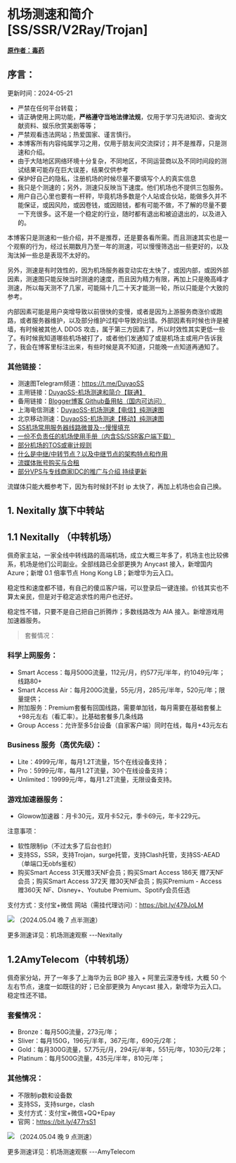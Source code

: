 # 机场测速和简介 [SS/SSR/V2Ray/Trojan]

**[原作者：毒药](https://www.duyaoss.com/archives/3/)**

## 序言：
更新时间：2024-05-21

- 严禁在任何平台转载；
- 请正确使用上网功能，**严格遵守当地法律法规**，仅用于学习先进知识、查询文献资料、娱乐欣赏美剧等等；
- 严禁观看违法网站；热爱国家、谨言慎行。
- 本博客所有内容纯属学习之用，仅用于朋友间交流探讨；并不是推荐，只是测速和介绍。
- 由于大陆地区网络环境十分复杂，不同地区，不同运营商以及不同时间段的测试结果可能存在巨大误差，结果仅供参考
- 保护好自己的隐私，注册机场的时候尽量不要填写个人的真实信息
- 我只是个测速的；另外，测速只反映当下速度。他们机场也不提供三包服务。
- 用户自己心里也要有一杆秤，毕竟机场多数是个人站或合伙站，能做多久并不能保证，或因风险，或因卷钱，或因赔钱，都有可能不做，不了解的尽量不要一下充很多。这不是一个稳定的行业，随时都有退出和被迫退出的，以及进入的。

本博客只是测速和一些介绍，并不是推荐，还是要各看所需。而且测速其实也是一个观察的行为，经过长期数月乃至一年的测速，可以慢慢筛选出一些更好的，以及淘汰掉一些总是表现不太好的。

另外，测速是有时效性的，因为机场服务器变动实在太快了，或因内部，或因外部因素，测速图只能反映当时测速的速度，而且因为精力有限，再加上只是晚高峰才测速，所以每天测不了几家，可能隔十几二十天才能测一轮，所以只能是个大致的参考。

内部因素可能是用户突增导致以前很快的变慢，或者是因为上游服务商涨价或跑路，或者服务器维护，以及部分维护过程中导致的出错。外部因素有时候也许是被墙，有时候被其他人 DDOS 攻击，属于第三方因素了，所以时效性其实更低一些了。有时候我知道哪些机场被打了，或者他们发通知了或是机场主或用户告诉我了，我会在博客里标注出来，有些时候是真不知道，只能晚一点知道再通知了。

### 其他链接：
- 测速图Telegram频道：https://t.me/DuyaoSS
- 主用链接：[DuyaoSS-机场测速和简介【联通】](https://www.duyaoss.com/archives/3/)
- 备用链接：[Blogger博客 Github备用帖（国内可访问）](https://387099.blogspot.com/2018/03/ssssr.html?m=1)
- 上海电信测速：[DuyaoSS-机场测速【电信】纯测速图](https://www.duyaoss.com/archives/1/)
- 北京移动测速：[DuyaoSS-机场测速【移动】纯测速图](https://www.duyaoss.com/archives/1031/)
- [SS机场常用服务器线路微普及--慢慢填充](https://www.duyaoss.com/archives/57/)
- [一份不负责任的机场使用手册（内含SS/SSR客户端下载）](https://www.duyaoss.com/archives/1086/)
- [部分机场的TOS或审计规则](https://www.duyaoss.com/archives/2706/)
- [什么是中继/中转节点？以及中继节点的架构特点和作用](https://www.duyaoss.com/archives/2741/)
- [流媒体账号购买与合租](https://www.duyaoss.com/archives/4730/)
- [部分VPS与专线商家IDC的推广与介绍 持续更新](https://www.duyaoss.com/archives/4733/)

流媒体只能大概参考下，因为有时候封不封 ip 太快了，再加上机场也会自己换。


## 1. Nexitally 旗下中转站
## 1.1 Nexitally （中转机场）

佩奇家主站，一家全线中转线路的高端机场，成立大概三年多了，机场主也比较佛系，机场是他们公司副业。全部线路已全部更换为 Anycast 接入，新增国内 Azure；新增 0.1 倍率节点 Hong Kong LB；新增华为云入口。

稳定性和速度都不错，有自己的傻瓜客户端，可以登录后一键连接。价钱其实也不算太亲民，但是对于稳定追求性的用户也还好。

稳定性不错，只要不是自己把自己折腾炸；多数线路改为 AIA 接入。新增游戏用加速器服务。

> 套餐情况：

### 科学上网服务：

- Smart Access：每月500G流量，112元/月，约577元/半年，约1049元/年；线路80+
- Smart Access Air：每月200G流量，55元/月，285元/半年，520元/年；限量提供；
- 附加服务：Premium套餐有回国线路，需要单加钱，每月需要在基础套餐上+98元左右（看汇率）。比基础套餐多几条线路
- Group Access：允许至多5台设备（自家客户端）同时在线，每月+43元左右

### Business 服务（高优先级）：

- Lite：4999元/年，每月1.2T流量，15个在线设备支持；
- Pro：5999元/年，每月1.2T流量，30个在线设备支持；
- Unlimited：19999元/年，每月1.2T流量，无限设备支持。

### 游戏加速器服务：

- Glowow加速器：月卡30元，双月卡52元，季卡69元，年卡229元。

注意事项：

- 软性限制ip（不过太多了后台也封）
- 支持SS，SSR，支持Trojan，surge托管，支持Clash托管，支持SS-AEAD（单端口无obfs鉴权）
- 购买Smart Access 31天赠3天NF会员；购买Smart Access 186天 赠7天NF会员；购买Smart Access 372天 赠30天NF会员；购买Premium - Access 赠360天 NF、Disney+、Youtube Premium、Spotify会员任选

支付方式：支付宝+微信
网站（需挂代理访问）：https://bit.ly/479JoLM

![](/20240504_66362d90cc137.png)
（2024.05.04 晚 7 点半测速）

更多测速详见：机场测速观察 ---Nexitally


## 1.2AmyTelecom（中转机场）

佩奇家分站，开了一年多了上海华为云 BGP 接入 + 阿里云深港专线，大概 50 个左右节点，速度一如既往的好；已全部更换为 Anycast 接入，新增华为云入口。稳定性还不错。

### 套餐情况：

- Bronze：每月50G流量，273元/年；
- Sliver：每月150G，196元/半年，367元/年，690元/2年；
- Gold：每月300G流量，57.75元/月，294元/半年，551元/年，1030元/2年；
- Platinum：每月500G流量，435元/半年，810元/年；

### 其他情况：

- 不限制ip数和设备数
- 支持SS，支持surge，clash
- 支付方式：支付宝+微信+QQ+Epay
- 官网：https://bit.ly/477rsS1

![](20240504_66363972a0f18.png)
（2024.05.04 晚 9 点测速）

更多测速详见：机场测速观察 ---AmyTelecom

<!-- 
2.ImmTel（中转机场）
一家不错的大机场，大概 100 左右节点，线路已全部更换为 Anycast 接入，AIA，速度挺不错的，新增华为云入口。运营比较咸鱼。

稳定性不错。

套餐情况：

Basic (Personal)：208元/年，总300G流量；软性限制2ip。
Standard (Personal)：72元/月，每月500G流量；206元/季，745元/年；软性限制2ip。
Standard (Team Access)：103元/月，每月500G流量；296元/季，562元/半年；软性限制5ip。
Standard Extended (Personal)：143元/月，每月1000G流量；409元/季，778元/半年；软性限制2ip。
Standard Extended (Team Access)：177元/月，每月1000G流量；505元/季，960元/半年；软性限制10ip。
其他情况：

支持SS，支持surge，clash
软性限制ip，短期偶尔可超，长期会断连接
支付方式：支付宝+微信支付
官网：https://bit.ly/479KxD4


（2024.05.04 晚 9 点半测速）

更多测速详见：机场测速观察 ---ImmTel


3.FlowerCloud（中转机场）
开了二年的一家机场，一个大佬介绍的，广港 IEPL + 沪日 IEPL + 京德 IEPL，入口为国内多线 BGP 接入，落地资源丰富，另有 So-Net, KDDI, AWS, Or­a­cle, Zen­layer, Dig­i­talO­cean, Lin­ode 等优质落地资源，流媒体解锁不错，香港 / 日本 / 新加坡 / 台湾 / 美国都可以稳定解锁 Net­flix, Dis­ney, Dazn 和其他主流媒体资源。新增了很多原生冷门节点，实验性 0.2 倍率节点性价比很高。

稳定性还不错。

套餐情况：

Global Acceleration Air： 128元/一年，每月20G流量；仅限账户所有人本人。
Global Acceleration Lite： 39/月，218元/半年，346/年，每月150G流量；仅限账户所有人本人。
Global Acceleration Plus：58/月，318元/半年，546/年，每月400G流量；仅限账户所有人本人。
Global Acceleration Max：113/月，618元/半年，946/年，每月1000G流量；仅限账户所有人本人。
其他情况：

支持SS/SSR/Trojan，支持surge，clash
五一8折优惠码：LAODONGJIE ，2024年5月1日0:00开始到5月31日23:59，不包括Air/企业套餐
支付方式：支付宝+微信支付+USDT
官网：https://bit.ly/3TpNHiV


（2024.05.19 晚 10 点半测速）

更多测速详见：机场测速观察 ---FlowerCloud


4.YToo（中转机场）
开了快三年的一家机场，熟人推荐的，入口有广州，上海和北京，节点采用 IEPL 中转，有多国原生 IP 落地，提供 0.2 低倍率节点 ，流媒体稳定解锁 Net­flix，Dazn，Dis­ney 和其他主流媒体资源。

稳定性还可以。

AIR： 98元/年，每月15G流量；
BASIC： 36元/月，219/半年，372元/年，每月200G流量；
PLUS： 54元/月，328/半年，558元/年，每月400G流量；
PRO： 108元/月，648元/半年，996元/年，每月1000G流量。
其他情况：

支持 SS/SSR/Trojan，支持 Surge，Clash等
不限制ip或客户端
五一85折优惠码 ：74WS2，2024年5月1日00:00至2024年5月31日23:59结束，不包括Air/Team套餐
支付方式：支付宝
官网：https://bit.ly/3RMx8wl


（2024.05.18 晚 10 点测速）

更多测速详见：机场测速观察 ---YToo


5.库洛米Kuromis（中转机场）
开了一年多的站，定位高端；主打超大带宽低延迟与技术，全部节点支持 UDP；线路有深港专线，苏日专线，移动云等；所有技术自主研发，因为总会上新一些黑科技供用户使用，所以也会时不时爆炸，所以负责人又被群友们戏称为 Bug 昔

稳定性不错。

套餐情况：

个人套餐：Base：40元/月，200G流量；Pro：66.9元/月，500G流量；Max：127.7元/月，1000G流量；限制2个IP
家庭套餐：Base Family：48元/月，200G流量；Pro Family：80元/月，500G流量；Max Family：153元/月，1000G流量；限制5个IP
企业套餐：Business Basis：361元/月，1200G流量，限制30个IP；Business Ultra：722元/月，2000G流量，限制999999个IP
迷你套餐：Mini：32元/月，50G流量，限制2个IP；Mini Family：38元/月，50G流量，限制5个IP
其他情况

支持SS、Trojan、Https
支付方式：目前支持支付宝，USDT即将开通
官网：https://bit.ly/4aqnWVG


（2024.04.26 晚 8 点半测速）

更多测速详见：机场测速观察 --- 库洛米 Kuromis


6.CreamData（中转机场）
大佬介绍的一家性价比还不错的机场，100 + 线路，价钱还算比较亲民，移动 SD-WAN 线路。上海入口规划中，预计走同款 SD-WAN。

稳定性还不错。

套餐情况：

青铜奶油加速：29元/月，每月200G流量；159元/半年，298元/年；允许2个同时在线数，限速200M
黄金奶油加速：39元/月，每月300G流量；199元/半年，369元/年；允许2个同时在线数，限速500M
铂金奶油加速：59元/月，每月600G流量；318元/半年，598元/年；允许2个同时在线数，限速1000M
养老套餐(年付)：99元/年，总共220G流量，允许两个设备同时在线，限速200M，高速流量用尽后智能限速不断网
其他情况：

支持SS-AEAD/SSR/Trojan
支付方式：支付宝
官网：https://bit.ly/47ZjWtC


（2023.05.06 晚 7 点半测速）

更多测速详见：机场测速观察 ---CreamData


7.FlyingBird（中转机场）
开了一年多的一家不错的机场，看到其他频道的测速就拿来测了，还不错；华为云广州 BGP 入口 + IEPL 广港 IEPL 专线 + 香港 BGP 出口。

稳定性还不错。

套餐情况：

青铜套餐：15元/月，每月100G流量，41元/季，77元/半年，144年/月；不限速，不限制客户端数量
白银套餐：30元/月，每月200G流量，81元/季，153元/半年，288年/月；不限速，不限制客户端数量
黄金套餐：75元/月，每月500G流量，203元/季，383元/半年，720年/月；不限速，不限制客户端数量
钻石套餐：150元/月，每月1000G流量，405元/季，765元/半年，1440元/年；不限速，不限制客户端数量
其他套餐：

支持SS
所有套餐季付9折，半年85折，年付8折
1: 月/季/半年付 85折优惠码：245185 可重复使用3次 ；2: 年付8折优惠码：245180（站内折上折，高达64折 ） ，可重复使用3次 ；活动时间：即日起至2024年5月20日23点59分
支付方式：支付宝+UDST
官网：https://bit.ly/3TwihHF


（2024.05.14 晚 6 点半测速）

更多测速详见：机场测速观察 ---FlyingBird


8.西部数据（中转机场）
最近大佬推荐的一家机场，节点广港 IEPL 中转，流媒体稳定解锁 NF 和其他主流媒体资源，速度不错；华北 + 东北自动识别去京港京日，江浙沪自动识别去沪港。

稳定性还不错。

套餐情况：

轻量套餐：20元/月，每月200G流量；仅限账户本人使用；
标准套餐：40元/月，每月400G流量；仅限账户本人使用；
专业套餐：60元/月，每月600G流量；仅限账户本人使用；
极限套餐：80元/月，每月800G流量；仅限账户本人使用；
其他情况：

支持Trojan，支持Surge，Clash等
西部数据85折优惠码: JQ90P6O2ZY ，5月12日-7月31日
支付方式：支付宝+USDT
官网：https://bit.ly/475KsQI


（2024.05.03 晚 9 点半测速）

更多测速详见：机场测速观察 --- 西部数据


9.忍者云（中转机场）
也过是家老站了，开四年了，性价比还可以。内网线路和 BGP 中转，现在已全线升级为 IEPL 国际以太网专线。

稳定性还不错。

套餐情况：

鸣佐套餐：39元/月，每月300G流量，117元/季，421元/年；不限制设备；90+节点，优化版IEPL专线
六道仙人：69元/月，每月750G流量，207元/季，745元/年；不限制设备；90+节点，优化版IEPL专线
神树套餐：99元/月，每月1500G流量，297元/季，1069元/年；不限制设备；90+节点，优化版IEPL+中继
五影套餐：29元/月，每月300G流量，87元/季，313元/年；限制5设备；50左右节点，普通款IEPL专线
忍者联军：69元/月，每月1000G流量，207元/季，745元/年；限制15台设备；50左右节点，普通款IEPL专线
上忍套餐：19元/月，每月120G流量，57元/季，182元/年；限制3设备；50左右节点，普通款IEPL专线
下忍套餐：9.9元/月，每月50G流量，29元/季，,106元/年；限制2设备，50左右节点，普通款IEPL专线
需要注意：

支持SS，SSR协议，支持各种一键托管
支付方式：支付宝，微信，加密货币，银联，信用卡，谷歌支付，苹果支付
官网（需全局代理）：https://bit.ly/4ashGwM


（2024.05.17 晚 8 点测速）

更多测速详见：机场测速观察 --- 忍者云


10.ssrcloud （CNIX 中转机场）
这家运营了大概四五年多了，也是合租香港家宽慢慢起步的，测了测速度相当不错，性价比不错，价钱还算实惠，有低价的轻量套餐。 200 + 节点，新增多条 BGP 线路，以及专线节点。

稳定性还好，而且毕竟线路多；人数不少，不过速度还不错。

套餐情况：

个人小流量标准版：14.99元.月，16G流量；180元/年，200G流量；350元/2年，400G；不限制客户端
个人标准版：24.99元/月，204G流量；69.99元/季，768G流量；239.99元/年，2500G流量；不限制客户端
个人增强版：34.99元/月，307G流量；349.99元/年，3584G流量；不限制客户端
个人行业版：49.99元/月，512G流量；449.99元/年，4500G流量；不限制客户端
家庭标准版：149.99元/月，1500G流量；599.99元/年，9000G流量；限制客户端4个
小微企业标准版：3499元/年，35000G流量，限制10个客户端。
需要注意：

流量套餐不限制ip和设备数
支持SS，SSR，V2ray，支持surge
有用户分组，新用户无法获得全部的中转节点，需要用一段时间才可以
支付方式：支付宝+微信+比特币
官网：https://bit.ly/480VOqI


（2024.05.15 晚 11 点测速）

更多测速详见：机场测速观察 ---ssrcloud


11.魅影旗下中转站
魅影极速（中转机场）
也是一家老牌机场了，开了多年了，服务器是内网专线中转节点，广州移动入口，总体还不错，站长人在新加坡。但是阿里云入口这个特色没了，大厂落地也偏多。

稳定性不错，只要不自己把自己折腾炸了。前段时间被攻击，还没恢复到最佳状态。

套餐情况：

VIP3：季付180元，每月400G流量；年付600元；每月500G流量；峰值带宽100M，节点40+左右；
VIP4：半年付480元，每月800G流量；年付800元；每月900G流量；峰值带宽200M，节点100+。
需要注意的：

限制6个连接数，目前仅支持SSR，支持新版Clash；不支持Surge；
支付方式：卡密充值（支付宝+微信+网银）
官网：https://bit.ly/498x2EY


（2024.04.17 晚 8 点测速）

更多测速详见：机场测速观察 --- 魅影极速


ARK（SS中转机场）
魅影家新开的一个分站，主要是三网隧道，速度还不错。可能也是做主站的试验田吧，大概 50 个节点。

稳定性还可以

套餐情况：

A1季度订阅：150元，90天，每月200G流量；客户端数量4个；
A1半年订阅：275元，180天，每月200G流量；客户端数量4个；
A1年度订阅：500元，360天，每月200G流量；客户端数量4个。
其他情况：

支持SS，支持Surge，支持clash
卡密充值（支付宝+微信+网银）
官网： https://bit.ly/3GMbGRO


（2024.04.27 晚 9 点测速）

更多测速详见：机场测速观察 ---ARK


12.FastLink（中转机场）
开了三年的老机场了，总体表现还不错，速度还可以，大概 100 左右线路。新增 AIA 和 IPLC 专线线路。

稳定性还可以。

套餐情况：

基础版：20元/月，每月100G流量；57元/季，190元/年；
加强版：40元/月，每月200G流量；114元/季，380元/年；
专业版：80元/月，每月500G流量；228元/季，767元/年；
至尊版：150元/月，每月1000G流量；428元/季，1440元/年。
其他情况：

支持SS，Vmess
不限制连接数
支付方式：支付宝+微信支付
官网：https://bit.ly/48lhvl1


（2024.05.07 晚 7 点半测速）

更多测速详见：机场测速观察 ---FastLink


13.翼游（中转机场）
朋友介绍的机场，开了两年多了，线路多数是移动隧道中转，测了下速度还不错，希望能保持。

稳定性还可以。

套餐情况：

*高级VIP：38元/月，500G流量；114元/季，228元/半年，456元/年；5个在线客户端
初级VIPXL：28元/月，300G流量；84元/季，168元/半年，336元/年；3个在线客户端
初级VIP：18元/月，150G流量；54元/季，108元/半年，216元/年；2个在线客户端
轻量VIP：36元/季，50G流量；72元/半年，144元/年；2个在线客户端
团队成员：78元/月，1000G流量；234元/季，468元/半年，936元/年；15个在线客户端
高级团队成员：98元/月，2000G流量；294元/季，588元/半年，1176元/年；不限制在线客户端
其他情况：

支持SS/SSR，支持surge托管
支付方式：支付宝+微信支付
官网：https://bit.ly/479SxE6


（2024.05.19 晚 8 点测速）

更多测速详见：机场测速观察 --- 翼游


14.一云梯（中转机场）
朋友推荐的不错的新机场，刚开业没多久，暂时还有开业优惠比较划算，专线线路，有一些小众节点。

稳定性还不错。

套餐情况：

VIP1套餐：15元/月，每月100G流量；41元/季，144元/年，324元/3年；
VIP2套餐：30元/月，每月200G流量；81元/季，288元/年，648元/3年；
VIP3套餐：60元/月，每月400G流量；171元/季，576元/年，1296元/3年；
VIP3套餐：120元/月，每月1000G流量；324元/季，1152元/年，2592元/3年；
DIY定制套餐：400元/月，专属地区独享IP独享带宽定制，适用于Tiktok直播，跨境电商平台卖家
其他情况：

支持Trojan
不限制客户端数量，不限速
一云梯五一活动 ，1: 月/季/半年/年付 8折优惠码：5120% 可重复使用5次；2: 两年/三年付75折（站内折上折，高达45折 ）优惠码：5125% 可重复使用5次；活动时间：即日起至2024年5月20日23点59分
季付9折，半年付85折，年付8折，2年付7折，3年付6折
支付方式：支付宝，微信支付
官网：https://bit.ly/4aBbdi2


（2024.04.28 晚 9 点测速）

更多测速详见：机场测速观察 --- 一云梯


15.泡芙云（中转机场）
这家入手已经差不多两年多了，已经运行三四年多了，机场太多了，有时候都不知道怎么介绍了，自己看图吧，速度和性价比都还不错。最近新增一些内网线路，香港线路全线升级为 IEPL 专线接入。

稳定性还可以，多数时候速度也不错。

套餐情况：

旗舰泡芙：35元/月，350元/年；每月500G流量，在线设备5台；增加内网专线
旗舰泡芙Plus：60元/月，600元/年；每月1000G流量，在线设备5台；增加内网专线
大泡芙：25元/月，249元/年，每月300G流量，在线设备5台。
大泡芙Plus：35元/月，350元/年，每月700G流量，在线设备5台。
小泡芙：15元/月，150元/年，每月150G流量；在线设备3台。
轻量泡芙：8元/月，80元/年，每月50G流量；在线设备2台。
旗舰团队：90元/月，900元/年；每月1.7T流量，不限制在线设备；增加内网专线
团队泡芙：60元/月，600元/年；每月1.5T流量，不限制在线设备。
其他情况：

支持SSR，SS，Clash，Surge，Surfboard
支付方式：支付宝+银联
官网：https://bit.ly/480Yp3W


（2024.05.15 晚 9 点测速）

更多测速详见：机场测速观察 --- 泡芙云


16.Luckin（中转机场）
熟人推荐的一家机场，入口有广州，上海，节点采用 IEPL 中转，有部分冷门地区 (待上线) 原生 IP 落地，流媒体稳定解锁 Net­flix，Dazn，Dis­ney 和其他主流媒体资源。

稳定性不错。

套餐情况：

Bronze计划：20元/月，每月200G流量，110元/半年，200元/年；最多10个IP同时连接使用
Silver计划：50元/月，每月500G流量，268元/半年，498元/年；最多10个IP同时连接使用
Gold计划：90元/月，每月950G流量，480元/半年，898元/年；最多10个IP同时连接使用
Special计划：128元/年，总共200G流量；最多10个IP同时连接使用
其他情况：

支持Trojan
8折优惠码：yPmuCoHn ，持续到5月31号
支付方式：支付宝，微信支付，云闪付
官网：https://bit.ly/49HL2Fz


（2024.05.12 晚 0 点测速）

更多测速详见：机场测速观察 ---Luckin


17.NaikoCloud（中转机场）
测了 2 年的一家机场了，还不错，主要是移动 + CN2 隧道中继和 IEPL 线路。

稳定性还可以。

套餐情况：

Mini套餐：移动+CN2隧道中继，5元/月，每月50G流量，15元/季，50元/年；限速200M，限制2台在线设备；
Pro套餐：移动+CN2隧道中继，15元/月，每月150G流量，45元/季，150元/年；限速300M，限制5台在线设备
Max套餐：移动+CN2隧道中继，25元/月，每月500G流量，75元/季，249元/年；限速500M，不限制在线设备；
Exclusive A：IEPL中继，25元/月，每月50G流量，75元/季，249元/年；限速200M，不限制在线设备；
Exclusive B：IEPL中继，35元/月，每月100G流量，105元/季，350元/年；限速300M，不限制在线设备；
Exclusive C：IEPL中继，45元/月，每月300G流量，135元/季，450元/年；限速500M，不限制在线设备；
其他情况：

支持SS，SSR，Trojan
支付方式：支付宝
官网：https://bit.ly/46Zk9Mh


（2024.05.17 晚 6 点半测速）

更多测速详见：机场测速观察 ---NaiKoCloud


18.咸鱼加速器nexuscloud（中转机场）
近期发现的一家中转机场，移动 IEPL 线路，流媒体稳定解锁 NF 和其他主流媒体资源，速度不错。

稳定性还可以。

套餐情况：

Standard：20元/月，每月100G流量；108元/半年，198元/年；限账户所有人本人使用
Standard Extended：40元/月，每月300G流量；218元/半年，388元/年；限账户所有人本人使用
其他情况：

支持SS/SSR，支持Surge，Clash等
支付方式：支付宝+USDT
官网：https://bit.ly/3TyUS8r


（2024.05.19 晚 9 点半测速）

更多测速详见：机场测速观察 --- 咸鱼加速器


19.次元链接（中转机场）
也是一家大站了，之前在 youtube 上见过，试了试还可以。新增多条内网线路和中转线路。

稳定性还好。被 N3RO 收购，独立运营。

套餐情况：

狂热套餐：48.8元/月，每月428G流量；138元/季，498元/年；限速500M，非异地5人使用；
大众套餐：28.8元/月，每月228G流量；82元/季，292元/年；限速300M，仅限购买者本人使用；
入门套餐：18.8元/月，每月128G流量；52元/季，192元/年；限速200M，仅限购买者本人使用；
注意事项：

支持surge托管，clash托管，支持SS/SSR
支付方式：支付宝+微信
官网：https://bit.ly/49QIAhE


（2024.05.01 晚 8 点测速）

更多测速详见：机场测速观察 --- 次元链接


20.Mengdi旗下机场
MDSSCloud（中转机场）
前身是聚贤阁，人气比较旺，改成收费机场有两年多了，速度和性价比还不错。之前是直连机场，后来做了中转；现已改成了 Cloud Con­nect 线路；站去年被收购，表现还可以。

稳定性还不错。

套餐情况：

VIP4mini：25元/月，每月100G流量，75元/季，240元/年；设备连接数5个，限速500M；
VIP4：56.5元/月，每月500G流量，168元/季，649元/年，设备连接数5个，不限速。
需要注意：

支持Shadowsocks AEAD（弃用SSR混淆）
支付方式：支付宝+微信
官网：https://bit.ly/41vzvXq


（2024.05.05 晚 9 点测速）

更多测速详见：机场测速观察 ---MDSSCloud


Catnet（中转机场）
梦迪新开的分站，现在改成了 Cloud Connect 线路，速度还不错，线路不算多。

稳定性不错。

套餐情况：

普通订阅：25元/月，每月100G流量；75元/季，150元/半年，300元/年；限制3台设备，限速250M
进阶订阅：50元/月，每月300G流量；150元/季，300元/半年，600元/年；限制3台设备，限速1000M
其他情况：

支持SS，支持clash，surge
支付方式：支付宝+微信支付
官网：https://bit.ly/3RuSYTz


（2024.05.08 晚 8 点测速）

更多测速详见：机场测速观察 ---Catnet


21.HutaoCloud（中转机场）
近期大佬推荐的一家机场，测了下还不错，主要是移动 + CN2 隧道中继和 IEPL 线路。

稳定性还不错。

套餐情况：

Mini套餐：移动+CN2隧道中继，5元/月，每月50G流量，15元/季，50元/年；限速200M，限制2台在线设备；
Pro套餐：移动+CN2隧道中继，15元/月，每月150G流量，45元/季，150元/年；限速300M，限制5台在线设备；
Max套餐：移动+CN2隧道中继，25元/月，每月500G流量，75元/季，249元/年；限速500M，不限制在线设备；
Exclusive A：IEPL中继线路，25元/月，每月50G流量，75元/季，249元/年；限速200M，不限制在线设备；
Exclusive B：IEPL中继线路，35元/月，每月100G流量，105元/季，350元/年；限速300M，不限制在线设备；
Exclusive C：IEPL中继线路，45元/月，每月300G流量，135元/季，450元/年；限速500M，不限制在线设备；
其他情况：

支持SSR,SS,V2ray，Trojan
支付方式：微信，信用卡，加密货币
官网：https://bit.ly/3TwohjF


（2024.05.09 晚 8 点半测速）

更多测速详见：机场测速观察 ---HutaoCloud


22.KyCloud（老中转机场）
也是一家老机场，六七年了，还一直在，线路比较多，种类比较全，总体表现还不错，多条线路支持 NF，广州电信、江门联通、广州移动动态解析。

稳定性还可以。

套餐情况：

Mini：每月10G流量，150元/年。
Basic：每月50G流量，75元/季，248元/年。
Sliver：每月100G流量，90元/季，298元/年。
Platinum：每月200G流量，40元/月，398元/年。
Ultimate1：每月300G流量，150元/季，498元/年。
Ultimate2：每月500G流量，210元/季，698元/年。
Team1：每月1T流量，369元/季，1230元/年。
Team2：每月2T流量，609元/季，1998元/年。
需要注意：

支持SS，V2Ray
不限制设备连接数
支付方式：支付宝
官网：https://bit.ly/41xd5Fl


（2024.05.02 晚 10 点测速）

更多测速详见：机场测速观察 ---KyCloud


23.速云梯（中转机场）
速鹰家分站，主要是 BGP 节点和专线，以及其他一些国内中转线路。

稳定性还可以。

套餐情况：

入门版：15.9元/月，每月100G流量；3个设备同时使用，限速60M；国内中转节点；
基础版：25.9元/月，每月200G流量；5个设备同时使用，限速150M；国内中转节点+基础版节点；
标准版：35.9元/月，每月350G流量；8个设备同时使用，限速300M；国内中转节点+基础版节点+标准版节点；
旗舰版：55.9元/月，每月600G流量；16个设备同时使用，不限速；国内中转节点+基础版节点+标准版节点+专线节点；
其他情况：

支持SSR，Vmess
包年五一特惠 7折优惠代码：S51 结束时间2024.5.29
支付方式：支付宝+微信支付
官网：https://bit.ly/474fzMv


（2024.05.18 晚 7 点测速）

更多测速详见：机场测速观察 --- 速云梯


24.飞机云（中转机场）
一家新开没多久的机场，测了几个月感觉还不错就放上来了，主要是普通中转隧道和 IPLC 专线，节点数量不少，解锁比较全。

稳定性还可以。

套餐情况：

入门版：9.99元/月，每月50G流量；1个设备同时使用，限速60M；入门版节点+中转
基础版：15.99元/月，每月100G流量；2个设备同时使用，限速60M；基础版节点+中转
标准版：25.99元/月，每月200G流量；3个设备同时使用，限速150M；标准版节点+中转
高级版：35.99元/月，每月350G流量；5个设备同时使用，限速300M；高级版节点+中转
旗舰版：49.99元/月，每月600G流量；8个设备同时使用，不限速；旗舰版节点+专线
其他情况

支持SSR，V2ray
支付方式：支付宝
官网：https://bit.ly/3GOWIuo


（2024.05.16 晚 9 点半测速）

更多测速详见：机场测速观察 --- 飞机云


25.V2Tun（中转小机场）
YToo 分站，入口有广州，上海，节点采用 IEPL 中转，有部分冷门地区原生 IP 落地，流媒体稳定解锁 Net­flix，Dazn，Dis­ney 和其他主流媒体资源。

套餐情况：

Mini套餐：36元/季，每月100G流量；
Bronze套餐：54元/季，每月200G流量；
Silver套餐：84元/季，每月500G流量；
Gold套餐：144元/季，每月1000G流量。
其他情况：

支持Trojan，支持Surge，Clash
五月85折优惠码： ZSNH3，2024年5月31日 23:59 结束
支付方式：聚合支付（微信支付）
官网：https://bit.ly/48epVuq


（2024.05.20 晚 7 点半测速）

更多测速详见：机场测速观察 ---V2Tun


26.BoomCloud（中转机场）
也是一家老机场了，稳定性还不错，速度也可以，站长人在香港 / 加拿大，是个老司机，比较低调的一个机场，总体来说还算很不错的一家。现在改成了专线中转机场。

稳定性还可以。

套餐情况：

Silver：298元/年，每月60G流量
Gold：408元/年，每月120G流量
Platinum：58元/月，172元/季，588元/年，每月300G流量
Platinum+：99元/月，297元/季，1088元/年，每月500G流量
Diamond：158元/月，474元/季，1800元/年，每月800G流量
Team Plan：3699元/季度，无限流量
需要注意：

支持SSR，SS，支持surge，chash托管
Premium Plan及以上年费订阅用户，免费获取G Suite
支付方式：支付宝+微信+信用卡
官网：https://bit.ly/48lmNNb


（2024.04.11 晚 8 点测速）

更多测速详见：机场测速观察 ---BoomCloud


27.少数派（中转机场）
入手三年的老机场了，此少数派非彼少数派；多数线路是阿里和移动电信中转，总共 40 + 线路，速度还不错。

稳定性还算不错。

套餐情况：

个人版200G：29元/月，86元/季，329元/年，每月200G流量；限制3个客户端在线；
个人版300G：45元/月，129元/季，519元/年，每月300G流量；限制3个客户端在线；
团队版600G：89元/月，259元/季，938元/年，每月600G流量；限制10个客户端在线；
个人版全年1200G：258元/年，总1200G流量；限制3个客户端在线；
个人版全年2000G：388元/年，总2000G流量；限制3个客户端在线；
团队版全年4000G：698元/年，总4000G流量；限制10个客户端在线；
其他情况：

支持SS，支持Vmess
支付方式：支付宝+微信
官网：https://bit.ly/3TuRTOv


（2024.05.01 晚 9 点测速）

更多测速详见：机场测速观察 --- 少数派


28.Nerwo奶瓶（中转机场）
19 年开的一家机场，通常也称呼为奶瓶，可能是老板也喜欢收集冷门节点，这方面的节点不少。缺点就是 Lin­ode、Or­a­cle 等大厂落地占比过高，移动入口。

稳定性还不错。

套餐情况：

Light轻量：37元/月，90元/季，每月90G流量，限制3台设备；300元/年，双倍流量+设备；可使用少量节点，限速90M；
Premium高级：42元/月，110元/季，每月300G流量，限制4台设备；360元/年，双倍流量+设备；可使用部分节点，限速300M；
Exclusive专业：55元/月，135元/季，每月600G流量，限制5台设备；500元/年，1.5倍流量+设备；可使用全部节点，不限速；
Special特别：240元/年，每年300G流量；310元/2年，双倍流量；550元/3年，5倍流量；限制3台设备，限速200M；
Company企业：1500元/月，3000元/季，每月10240G流量，限制10台设备；8000元/年，双倍流量+设备；可使用全部节点，不限速；
其他情况：

支持SSR，SS，支持Surge，clash
支付方式：支付宝+加密货币
官网：https://bit.ly/41uTQfI


（2024.05.12 晚 9 点半测速）

更多测速详见：机场测速观察 ---Nerwo


29.V2club（中转机场）
也是一家老站了，最早的 V2Ray 机场，比较有名，最近换了 IEPL 中转，辅以 BGP 隧道，速度不错。

稳定性还不错。

套餐情况：

Bronze：299元/年，每月50G流量；
Silver：499元/年，每月100G流量；
Gold：899元/年，每月200G流量；
Platinum：1199元/年，每月300G流量；
Diamond：1999元/年，每月500G流量；
Master：2999元/年，每月1000G流量。
其他情况：

支持V2Ray，支持Clash；
不限制客户端
支付方式：聚合支付（支付宝+微信支付+USDT）
官网：https://bit.ly/4akBIt3


（2024.05.06 晚 6 点半测速）

更多测速详见：机场测速观察 ---V2club


30.白月光（中转机场）
拿在手里也有段时间的一家机场了，测了很多次，效果还可以，所以放出来，BGP 入口 + IEPL 专线。

稳定性还不错。

套餐情况：

小包：66元/季，每月140G流量；132元/半年，264元/年；限制5个公网IP
中包：84元/季，每月230G流量；168元/半年，336元/年；限制5个公网IP
大包：120元/季，每月400G流量；240元/半年，480元/年；限制5个公网IP
超大包：180元/季，每月750G流量；360元/半年，720元/年；限制5个公网IP
不差钱：210元/季，每月900G流量；420元/半年，840元/年；限制5个公网IP
旗舰包：2500元/年，每月2500G流量；5000元/2年；限制5个公网IP
其他情况：

支持SS
支付方式：支付宝+微信
官网：https://bit.ly/3TsS1Ok


（2024.05.11 晚 9 点半测速）

更多测速详见：机场测速观察 --- 白月光


31.云翼网络（中转机场）
原辉耀网络，之前测过几次速，还不错，主要是移动中转和 AZ 中转，三个等级线路一样，流量不一样；已更换 IEPL 线路。

稳定性还可以。

套餐情况：

标准会员：22.8元/月，66.8元/季，248元/年，每月88G流量，4个在线客户端；
高级会员：32.8元/月，96.8元/季，368元/年，每月168G流量，4个在线客户端；
终极会员：89.8元/月，268.8元/季，528元/半年，每月488G流量，6个在线客户端。
全年648G会员，168-188元，3个客户端；全年1398G会员，328元，4个客户端；全年3288G会员，688元，6个客户端。
其他情况：

支持SS，Vmess
支付方式：支付宝+微信
官网：https://bit.ly/4aozrgl


（2024.04.28 晚 8 点半测速）

更多测速详见：机场测速观察 --- 云翼网络


32.Miru（中转机场）
最近发现的一家中转机场，主要是移动和 CN2 中继，比较便宜。

稳定性还可以。

套餐情况：

轻量套餐：7元/月，50G流量；21元/季，150G流量；70元/年，600G流量；限制2个客户端；
标准套餐：17元/月，150G流量；51元/季，450G流量；170元/年，1800G流量；限制3个客户端；
旗舰套餐：27元/月，500G流量；81元/季，1500G流量；270元/年，6000G流量；限制5个客户端。
其他情况：

支持SSR
支付方式：支付宝+银联
官网：https://bit.ly/3tukuIT


（2024.04.28 晚 7 点测速）

更多测速详见：机场测速观察 ---Miru


33.FacMata（中转机场）
前段时间发现的一家站，已经开业一年多了，试了试感觉还可以就放上来了，有一些冷门线路，速度还可以，再继续观察下。

稳定性还不错。

套餐情况：

Standard Lite：9.9元/月，120G流量
Standard：19.9元/月，每月300G流量；59.9元/季，239元/年；
Standard Pro：39.9元/月，每月800G流量；119元/季，479元/年；
其他情况：

支持Vmes
支付方式：支付宝+虚拟货币
官网：https://bit.ly/49JxSIF


（2024.05.10 晚 9 点测速）

更多测速详见：机场测速观察 ---FacMata


34.Xlinkworld（中转机场）
开了差不多 3 年多的一家机场，总体来说还算可以。最近全部更换了 IEPL 线路。

稳定性还可以。

套餐情况：

旗舰加速：20元/月100G，25元/月150G，40元/月250G，55元/月400G，80元/月600G，105元/月1000G；
经济加速：120元/年，每月50G流量；
其他情况：

不限制IP和客户端
支持SSR
优惠码：xlinkworld ，全场套餐任意周期一次性8折优惠
支付方式：支付宝
官网：https://bit.ly/477HFql


（2024.04.27 晚 8 点测速）

更多测速详见：机场测速观察 ---XLinkWorld


35.Aladdin（中转机场）
前段时间发现的一家机场，速度还不错，主要是移动网络，后续再慢慢观察。

稳定性还可以。

套餐情况：

Promotional 100G：15元/年，总100G流量；限制2个IP；节点分组 : Premium User
Promotional 300G：48元/半年，总300G流量，90元/年；限制5个IP；节点分组 : VIP
VIP 138G：10元/月，每月138G流量，30元/季，120元/年；限制15个IP；节点分组 : VIP
VIP 288G：18元/月，每月288G流量，54元/季，216元/年；限制15个IP；节点分组 : VIP
VIP 588G：30元/月，每月588G流量，180元/季，360元/年；限制15个IP；节点分组 : VIP
VIP 1288G：50元/月，每月1288G流量，300元/季，600元/年；限制15个IP；节点分组 : VIP
其他情况：

支持SS
五折优惠码：New2024 ， 截止到6月1日，只适用VIP系列的套餐
支付方式：支付宝
官网：https://bit.ly/3TCLZsX


（2024.04.27 晚 10 点测速）

更多测速详见：机场测速观察 ---Aladdin


36.ssLinks（中转机场）
也是在手里一段时间的一家机场了，多次测速还可以就放上来；主要是移动中转。

稳定性还可以。

套餐情况：

Mini：78元/季，每月80G流量；允许三个设备同时在线；
Basic：36元/月，每月260G流量；允许三个设备同时在线；
Pro：56元/月，每月600G流量；允许三个设备同时在线；
Premium：68元/月，每月1024G流量；允许三个设备同时在线；
其他情况：

支持SS
支付方式：支付宝
官网：https://bit.ly/479k9cq


（2024.05.05 晚 10 点测速）

更多测速详见：机场测速观察 ---SSLinks


37.蓝帆云（中转机场）
朋友推荐的一家机场，速度还可以，还有些冷门线路，主要是移动线路，还有些专线。

稳定性还可以。

套餐情况：

入门版：9.99元/月，每月50G流量，限制1个设备，限速60M；可用入门版节点
基础版：15.9元/月，每月100G流量，限制2个设备，限速60M；可用基础版节点
标准版：25.9元/月，每月200G流量，限制3个设备，限速150M；可用标准版节点
高级版：35.9元/月，每月350G流量，限制5个设备，限速300M；可用高级版节点
旗舰版：49.9元/月，每月600G流量，限制8个设备，不限速；可用专线节点
旗舰版大容量：95.9元/月，每月1200G流量，限制10个设备，不限速；可用专线节点
其他情况：

支持SS，Vmess
包年9折优惠代码：lanfan
支付方式：支付宝
官网：https://bit.ly/3ICa6mj


（2024.05.08 晚 9 点半测速）

更多测速详见：机场测速观察 --- 蓝帆云


38.疾风云（中转机场）
前段时间发现的一家机场，主要是移动线路和专线，有部分冷门线路。

稳定性还可以。

套餐情况：

入门版：9.99元/月，每月50G流量，限制1个设备，限速60M；可用入门版节点
基础版：15.9元/月，每月100G流量，限制2个设备，限速60M；可用基础版节点
标准版：25.9元/月，每月200G流量，限制3个设备，限速150M；可用标准版节点
高级版：35.9元/月，每月350G流量，限制5个设备，限速300M；可用高级版节点
旗舰版：49.9元/月，每月600G流量，限制8个设备，不限速；可用专线节点
旗舰版大容量：95.9元/月，每月1200G流量，限制10个设备，不限速；可用专线节点
其他情况：

支持Vmess
年费9折优惠码： jifeng
支付方式：支付宝
官网：https://bit.ly/43l76Ex


（2024.05.09 晚 10 点半测速）

更多测速详见：机场测速观察 --- 疾风云


39.龙猫云（中转机场）
已经运营半年多的一家机场，速度还算不错，流媒体解锁比较全面，其他再慢慢观察。

稳定性还可以。

套餐情况：

VIP1套餐：15元/月，每月100G流量，41元/季，144元/年；
VIP2套餐：30元/月，每月200G流量，81元/季，288元/年；
VIP3套餐：60元/月，每月400G流量，171元/季，576元/年；
VIP4套餐：120元/月，每月1000G流量，324元/季，1152元/年；
DIY定制套餐：400元/月，1140元/季，3840元/年；专属地区独享IP独享带宽定制
其他情况：

支持SS
不限制客户端
支付方式：支付宝，微信支付
官网：https://bit.ly/49nfMeY


（2024.05.03 晚 8 点测速）

更多测速详见：机场测速观察 --- 龙猫云


40.DOGESS（中转机场）
一家相对低调的小众机场。部分内网，部分 CN2 中转和其他中转线路。大概 50 + 线路，原 N3 已换新老板。

稳定性还可以，有时候速度一般。

套餐情况：

小包：20元/月，27G流量；59元/季，80G流量；限速100M
中包：32元/月，55G流量；93元/季，175G流量；354元/年，700G流量；限速300M
大包：56元/月，125G流量；162元/季，375G流量；612元/年，1500G流量；限速500M
注意事项：

支持SS/SSR，Clash托管
不限制在线IP数
支付方式：支付宝+微信+QQ
官网：https://bit.ly/3vbOpWK


（2024.05.03 晚 8 点半测速）


41.猫熊网络（中转机场）
也是在手里拿了很久半年多的一家机场，每月测一次，一直还算稳定就放上来了。

稳定性还行。

套餐情况：

普通版VIP1套餐：6元/月，每月35G流量；18元/季，72元/年；2个在线客户端；基础节点
豪华版VIP2套餐：12元/月，每月100G流量；30元/季，60元/半年；2个在线客户端；国际标准节点
豪华版大流量VIP2套餐：23元/月，每月300G流量；69元/季，276元/年；2个在线客户端；国际标准节点
专线50GVIP3套餐：13元/月，每月500G流量；39元/季，156元/年；3个在线客户端；专线+国际节点；限速50M
专线200GVIP3套餐：25元/月，每月200G流量；70元/季，263元/年；4个在线客户端；专线+国际节点；不限速
专线300GVIP3套餐：35元/月，每月300G流量；100元/季，362元/年；4个在线客户端；专线+国际节点；不限速
专线500GVIP3套餐：48元/月，每月500G流量；135元/季，504元/年；5个在线客户端；专线+国际节点；不限速
其他情况：

支持V2Ray
支付方式：支付宝+微信+加密货币
官网：https://bit.ly/3RO6cfB


（2024.05.09 晚 7 点半测速）


42.RelayCloud（中转机场）
留在手里一年多了，一直表现还不错，所以放出来了。都是联通移动等中转。

稳定性还可以。

套餐情况：

VIP：19.8元/月，每月80G流量，56.8元/季，168.8元/年；限速100M，限制3设备；
VIP：26.8元/月，每月180G流量，76.8元/季，288.8元/年；限速200M，限制3设备；
VIP：56.8元/月，每月380G流量，168.8元/季，698.8元/年；限速300M，限制5设备；
VIP全年：148.8元/年总500G流量，限速100M；218.8元/年总1200G流量，限速200M；398.8元/年总2400G流量，限速200M；限制3设备。
其他情况：

支持SS
支付方式：支付宝+微信支付
官网：https://bit.ly/3TqbteE


（2024.04.30 晚 8 点半测速）


43.Flyint飞数
拿在手里一年多的一家机场了，多次测速还都可以就放上来了。

稳定性还可以。

套餐情况：

1号套餐：28元/月，每月150G流量，84元/季，168元/半年，319元/年；限制7台设备
2号套餐：45元/月，每月255G流量，135元/季，270元/半年，513元/年；限制7台设备
3号套餐：60元/月，每月365G流量，180元/季，360元/半年，685元/年；限制20台设备
4号套餐：86元/月，每月530G流量，258元/季，516元/半年，980元/年；限制20台设备
5号套餐：126元/月，每月820G流量，378元/季，756元/半年，1436元/年；限制20台设备
6号套餐：150元/月，每月1200G流量，450元/季，855元/半年，1620元/年；限制25台设备
其他情况：

支持SS
支付方式：支付宝+微信
官网：https://bit.ly/3NzPkXA


（2024.04.27 晚 8 点半测速）


44.Foo&Friends（中转机场）
已经测试过一两年的一家机场，速度还可以，主要是联通和移动中转，40 左右线路。

稳定性待观察。

套餐情况：

LV2自行车：8.8元/月，每月60G流量；25.8元/季，50.8元/半年；限制3个客户端
LV3全解锁：18.8元/月，每月180G流量；52.8元/季，108.8元/半年；限制5个客户端
LV3全解锁+：45.8元/月，每月480G流量；128.8元/季，256.8元/半年；不限制客户端
其他情况：

支持SSR和V2Ray
支付方式：支付宝+微信支付
官网：https://bit.ly/3tn0Tuc


（2024.05.20 晚 6 点半测速）


45.守候网络
守候网络（中转机场）
几月前朋友介绍我的这家机场，测了几个月还不错，就放上来了。包含广州入口，江苏入口，上海入口，北京入口，深港 IPLC, 沪日 IPLC 以及优化中转线路。性价比比较高，不过新加坡、台湾节点其实香港节点，虽然解锁的是对应地区的流媒体。

稳定性还可以。

套餐情况：

轻量套餐：20元/月，每月200G流量，会员等级2，设备限制4台，端口速率500M
豪华版套餐：35元/月，每月500G流量，会员等级3，设备限制6台，端口速率1000M
二零二四套餐：159元/年，总共1024G流量，会员等级3，设备限制5台，端口速率1000M
Premium高级套餐：688元/年，每月1000G流量，会员等级10，设备不限制，端口速率1500M
其他情况：

支持SS
会员赠送守候影院
支付方式：支付宝，微信，USDT
官网：https://bit.ly/3tqNWQb


（2024.04.30 晚 9 点半测速）


ASH（中转机场）
守候旗下另一家小机场，测了也几个月了还可以，20 + 节点，全 ss 中转隧道。

稳定性还可以。

套餐情况：

Mini套餐：18元/季，每月60G流量，隧道中转
Small套餐：10元/月，每月100G流量，专线中转+隧道中转
Medium套餐：20元/月，每月200G流量，专线中转+隧道中转
Large套餐：30元/月，每月300G流量，专线中转+隧道中转
Plus套餐：48元/月，每月500G流量，专线中转+隧道中转
Basic-150G不限时：50元，150G流量，专线中转+隧道中转
其他情况：

支持SS
支付方式：支付宝，微信，USDT
官网：https://bit.ly/48rH7Nb


（2024.05.16 晚 10 点半测速）


46.纷达网络（中转机场）
最近观察的一家机场，主要是移动隧道中转 bgp 线路。

稳定性还可以。

套餐情况：

旗舰套餐：32.8元/月，每月508G流量；98.9元/季，393.6元/年；同时在线6个设备
进阶套餐：22.8元/月，每月308G流量；68.4元/季，273.6元/年；同时在线4个设备
基础套餐：12.8元/月，每月158G流量；38.4元/季，153.6元/年；同时在线3个设备
其他情况：

支持SSR
支付方式：支付宝
官网：https://bit.ly/3Nzx7tf


（2024.04.26 晚 7 点半测速）


47.MESL（中转机场）
半年前开的一家机场，线路类型还比较丰富，流媒体解锁不错，阿里电信移动等入口。

稳定性不错。

套餐情况：

Standard TV 100G：14元/月，每月100G流量，39元/季，145元/年；允许同时在线5个公网IP
Premium TV 100G：20元/月，每月100G流量，56元/季，198元/年；允许同时在线5个公网IP；增加阿里云专线
Standard TV 200G：26元/月，每月200G流量，75元/季，275元/年；允许同时在线5个公网IP
Premium TV 200G：39元/月，每月200G流量，109元/季，380元/年；允许同时在线5个公网IP；增加阿里云专线
Standard TV 300G：36元/月，每月300G流量，99元/季，365元/年；允许同时在线5个公网IP
Premium TV 300G：56元/月，每月300G流量，158元/季，588元/年；允许同时在线5个公网IP；增加阿里云专线
其他情况：

支持SS
支付方式：支付宝+USDT
官网：https://bit.ly/3Nt2RzV


（2023.09.01 晚 7 点测速）

更多测速详见：机场测速观察 ---MESL


48.Bocchi（中转机场）
也是几年前一家机场主后来开的机场，测了半年了，还算比较稳定就拿上来了。

稳定性还可以。

套餐情况：

Starter：10元/月，每月100G流量，28元/季，102元/年
Middle：30元/月，每月350G流量，86元/季，306元/年
Advanced：50元/月，每月600G流量，142元/季，510元/年
Ultimate：80元/月，每月1024G流量，228元/季，826元/年
其他情况：

支持SS
不限制使用设备数
支付方式：支付宝
官网：https://bit.ly/3RMJLHB


（2024.05.02 晚 7 点半测速）


49.天航（中转机场）
测试好几年的一家机场，速度还不错，一直比较稳定，就放上来了。

稳定性还可以。

套餐情况：

经济舱VIP1：9.99元/月，每月50G流量，29.99元/季，59.8元/半年；2个在线客户端，限速80M；可用节点 ≤ VIP1
商务舱VIP2：14元/月，每月200G流量，42元/季，168元/年；4个在线客户端，限速100M；可用节点 ≤ VIP2
头等舱VIP3：20元/月，每月300G流量，60元/季，250元/年；5个在线客户端，限速200M；增加隧道
旗舰版VIP4：30元/月，每月400G流量，90元/季，360元/年；8个在线客户端，限速500M；增加专线节点
其他情况：

支持V2Ray
支付方式：支付宝+微信支付
官网：https://bit.ly/3v6ro7O


（2024.05.11 晚 10 点测速）


50.比特云（中转机场）
开了也有段时间了，测过多次速，都还不错，所以就放上来。主要是微软线路和部分 CN2，BGP 等。

稳定性还不错。

套餐情况：

BGP Silver：20元/月，每月180G流量；60元/季，199元/年；限制5个设备同时使用，限速100M
BGP Platinum：35元/月，每月420G流量；105元/季，380元/年；限制10个设备同时使用，限速200M
BGP Diamond：75元/月，每月1024G流量；225元/季，750元/年；限制20个设备同时使用，限速1000M
其他情况：

支持SS
支付方式：支付宝+微信支付
官网：https://bit.ly/482MfaG


（2024.05.13 晚 9 点测速）

更多测速详见：机场测速观察 --- 比特云


51.STC-Clubs（小中转机场）
STC 家新开的一家机场，主要是比较便宜，有联通华为 AZ 等中转，试了下速度还行。分站现在已经由其他人运营。

稳定性待观察。

套餐情况：

VIP2套餐：16元/月，150G流量，限制3个客户端；81元/半年，每月250G流量，限制3个客户端；153元/年，每月300G流量，限制4个客户端；
VIP1套餐：8元/月，150G流量，限制2个客户端；40元/半年，每月250G流量，限制2个客户端；76元/年，每月300G流量，限制3个客户端；无国内中转。
其他情况：

支持SSR
支付方式：支付宝
官网：https://bit.ly/3Tr5Vk7


（2024.05.08 晚 9 点测速）


52.卡车云（N3RO的大众版）
这家站开了挺久时间了，之前也测过几次，总体看还可以。最近与繁星极速合并成了一家，线路大概在 40+

稳定性还可以。

套餐情况：

入门版VIP2：12元/月，60G流量；36元/季，200G流量；限速100M，限制5个设备
标准版VIP2：18元/月，108G流量；52元/季，350G流量；198元/年，1380G流量；限速200M，限制10个设备
高级版VIP3：30元/月，150G流量；85元/季，630G流量；324元/年，2520G流量；限速300M，限制15个设备
其他情况：

支持SSR
支付方式：支付宝+微信
官网：https://bit.ly/47ZAVMo


（2024.05.01 晚 10 点测速）


53.E-Net（中转机场）
最近发现的一家中转机场，Lite/​Base 节点选用自组 BGP，Plus 节点为 IEPL 和 IPLC 内网专线接入。

稳定性不错。

套餐情况：

Lite：70元/季，每月50G流量，130元/半年，225元/年；
Base：42元/月，每月300G流量，120元/季，225元/半年，435元/年；
Plus：120元/月，每月1024G流量，290元/季，535元/半年，100元/年；游戏节点
其他情况：

支持SS，支持surge等
支付方式：支付宝+数字货币
官网：https://bit.ly/3RwnCMF


（2024.05.05 晚 8 点测速）


54.SaySS（中转机场 原Qcrane）
接触有两年了，BGP 中转，入口是微软的上海 BGP，然后通过微软内网到香港，据说开了三年了，已更换 IEPL 专线。

稳定性还可以。

套餐情况：

Basic：100元/季，每月150G流量；190元/半年，340元/年；
Standard：146元/季，每月300G流量；295元/半年，540元/年；
Enterprise：150元/月，每月1064G流量；408元/季，826元/半年，1450元/年；
其他情况：

暂时不限制连接数
支持SS
支付方式：支付宝+微信支付
官网：https://bit.ly/3tfO7Oj


（2024.05.11 晚 9 点测速）


55.Spcloud（中转机场）
多次测速表现都还可以，所以就拿上来了，采用 BGP 入口、IEPL/​IPLC 双专线。

稳定性还可以。

套餐情况：

轻量Lite：25元/月，每月80G流量，75元/季，300元/年；不限速
进阶Plus：60元/月，每月250G流量，180元/季，720元/年；不限速
高阶Premium：100元/月，每月500G流量，300元/季，1000元/年；不限速
不限时专线套餐：120元，总共100G流量，不限时
其他情况：

支持SS，Trojan
支付方式：支付宝
官网：https://bit.ly/3RKzuf4


（2024.05.02 晚 7 点测速）


56.MZFastCloud（原My2one）
开了也有一两年的一家机场了，测过几次速，总体还可以。

稳定性还可以。

套餐情况：

Base：35元/月，200G流量；102元/季，总800G流量；399元/年，总2400G流量；限速100M，20+节点
Pro：50元/月，400G流量；146元/季，总1200G流量；570元/年，总4800G流量；限速150M，40+节点
Gold：68元/月，400G流量；193元/季，1200G流量；582元/年，4800G流量；限速150M，40+节点
其他情况：

支持Trojan
支付方式：支付宝+微信支付+数字货币
官网：https://bit.ly/4aoxYqp


（2024.05.07 晚 6 点半测速）


57.GooGo（中转机场）
放在手里测了很多次的一家机场了，总体表现还可以就放上来了，主要是移动中转线路。

稳定性还可以。

套餐情况：

每月200G套餐：25元/月，75元/季，300元/年，限速100M；
每月300G套餐：35元/月，105元/季，420元/年，限速150M；
每月400G套餐：45元/月，135元/季，540元/年，限速200M；
流量年费：150元/年，总300G流量，限速100M；300年/年，总600G流量，限速150M；450元/年，总900G流量，限速200M
其他情况：

支持SS
支付方式：支付宝
官网：https://bit.ly/3TuVOKU


（2024.05.01 晚 8 点半测速）


58.Saururus（原百草园NSFWCloud 中转机场）
之前别人推荐给我的机场，现在运营也得一年半以上了吧，最近增加了不少中转。

稳定性还可以。

套餐情况：

小青铜套餐：8元/月，每月80G流量，24元/季，96元/年；限速100M，VIP1节点
大青铜套餐：12元/月，每月120G流量，35元/季，120元/年；不限速，VIP1节点
小白银套餐：22元/月，每月220G流量，60元/季，220元/年；不限速，VIP2节点
大白银套餐：45元/月，每月500G流量，126元/季，450元/年；不限速，VIP2节点
迷你套餐：9元/季，每月30G流量，18元/半年，36元/年；限速50M，VIP1节点
其他情况：

支持Trojan，SS
支付方式：支付宝+微信
官网：https://bit.ly/3Nt7kmw


（2024.05.15 晚 10 点测速）



流媒体购买与合租
奈飞小铺：Netflix，youtube，迪士尼，HBO 等流媒体购买与合租：https://ihezu.work/2pQUqm ，优惠码：duyao

爱账号：Apple ID，ChatGPT，礼品卡，GV 等购买：https://bit.ly/41uXVAt ，购买过 ChatGPT，大概 2 天左右才交付

寻星 任天堂 Switch 游戏试玩合租平台：https://bit.ly/3GRwqHQ

星际放映厅：流媒体合租平台，Netflix，Youtube，Disney+，Spotify，HBO GO 等合租：https://bit.ly/3NP4JDi

银河录像局：Netflix，youtube，迪士尼，HBO，ChatGPT，Adobe 等购买 ：https://nf.video/TGePP

Freetrial：Netflix，Disney 账号合租，Hulu/HBO 等账号，苹果充值，小火箭购买等: https://www.freetrial.store


最后想说的一些话：
其实我知道很多人吐槽说我评测不专业，从不谈机场稳定性，不谈其他因素。

但其实我本身就不是一个正经的测评人，以后也不会去弄专业的测评，我只是一个很水很水的测速人，所以我的频道是测速频道，不是测评频道。因为我只会这么简单粗暴的东西，太专业的东西我玩不来，而且博客之类的也不是给专业的人看的。我只是简单粗暴的给人看看一家机场大概有多少服务器在正常平稳的运行着。

我当初弄这个博客也只是为了给小白普及一下这些机场的价钱和服务器以及介绍，毕竟机场这东西市场不够透明，也从来没想过有这么多读者。

至于各位需要的稳定性，说实话，我这个闲散浪荡的人是没那么大精力去评价的，而且觉得时效性太低，我只能大概的说某某机场相对稳定一些，至于其他的，也许我今天吹完这家稳定，后天开大会封完了，也许上家 idc 跑路了，也许运行商 QOS 了，也许被攻击了，甚至跑路了。

而且每个地区，每个运营商也不一样，网络环境也不一样，我觉得很稳定的，也许你们那里用起来很垃圾？有些服务器我这里能跑三四百 M，结果有的人有的地区只能跑几百 K。

再加上每个人要求不同，我觉得看视频很稳的，有些人觉得玩游戏不够稳；我觉得刷 ins 挺快的，有些人觉得下载不够高。这东西仁者见仁，地区见智，没有标准。而且我不玩游戏，实在是没法帮你们去用游戏来测，再加上也许我这里游戏很稳的，有些地区还是不稳的。

所以我只能隔段时间测一次速，简单粗暴的用图来告诉你们这家机场的一些变动，让你们自己去看服务器是不是很多连不上了，是不是新增了一些服务器，是不是。。。我测速图不是为了让你们看最高速度，那些没用，看视频够用就行了，测速图只是看一家机场的服务器大概运行状态。


转眼间，用 SS/​R 也有 3 年多时间，从以前的不懂，到现在也不是很懂，懒得琢磨钻研服务器搭建，除了撸了个谷歌，所以机场收藏症上来后买了很多家，不过确实相对比较适合我们这种懒人小白。不过后来也 HOLD 住了，毕竟，其实很多机场都是大同小异，服务器也几乎都是那些，个别垃圾除外。区别也就在于稳定性，长久性，速度，拥挤程度一类的，当然，价钱也是关键。。。部分机场建议月付，毕竟也有跑路风险。。

从 18 年初写这个帖子到现在，也是颇多感触吧，见识了形形色色的机场和人。最早写在印象笔记上分享，后来有时候部分用户反应需要登录才能查看，又在 Blog­ger 上重新发了一份，后来 Blog­ger 发长图部分压缩看不清，到现在又买了域名弄了个博客玩儿。。。


我这里北方联通，联通用户也可以参考下服务器使用；电信和移动用户可以看副帖，也有测速。


后面的编号并不是排行，我也没资格给人家排，只是一些套餐和价钱介绍。
只是一家之言，肯定会有偏向性，没法做到完全公正，仅供参考。我不是大佬，不接广告。

机场的话其实主要还是看稳定程度，速度只是一部分要求，但最起码要保障视频流畅，如果这种速度都保证不了，再稳定也没用… 所以也不要去刻意追求那种极限速度，没啥用，再快的服务器如果三天两头需要切换，也难受，所以稳定还是更加重要。不过稳定性这就不是我能提供太多的了，毕竟我也用不过来，除了常用的几家，多数只能片面提供一些速度参考了，再加上运营商和地区的不同，很多东西还是要你们自己去选择和尝试。。


关于测速：
一直以来其实很多人都用 Youtube 码率才作为测速工具，其实这个是相对没有太大意义的，因为受限于视频的缓存机制，也受限于显卡屏幕设备等多个因素。唯一的意义就是，看视频流畅不卡就够了。所以建议您如果测速的话，还是使用 speedtest，实在不行 Fast，或者用 NY 大佬的测速脚本，idm 等下载拖动速度也可以，但不建议长时间占用，毕竟会影响到其他人。


附一些其他机场：
还有些不太了解特点的机场截图测速，有大有小有新有旧，不过之前没接触过，所以特点无法总结，只发一些测速图，以供参考服务器节点。以后看情况再慢慢摸索特点。

也包括一些不希望太高调的站长希望撤掉的机场，不介绍，只帖张测速



海豚湾：https://bit.ly/3v4Kawl
海豚湾 05 11 联通_副本
海豚湾 05 11 联通_副本

DlerCloud：https://bit.ly/482H36K
dlercloud 02 25 电信_副本
dlercloud 02 25 电信_副本

速鹰666：https://bit.ly/3RwslxO
速鹰666 05 20 联通_副本
速鹰666 05 20 联通_副本

Boslife：
Boslife 09 26 联通_副本
Boslife 09 26 联通_副本

三月七：https://bit.ly/3ttlWeA
三月七 05 09 联通_副本
三月七 05 09 联通_副本

泰坦云：https://bit.ly/4atvMx3
泰坦云 05 18 联通_副本
泰坦云 05 18 联通_副本


大哥云：https://bit.ly/3tkn1FJ
大哥云 05 10 联通_副本
大哥云 05 10 联通_副本

Yepfast椰皮加速：https://bit.ly/448RN28
Yepfast 05 19 联通_副本
Yepfast 05 19 联通_副本

OuO Network：https://bit.ly/3vbTsqa
OUO 05 16 联通_副本
OUO 05 16 联通_副本

咖啡云：https://bit.ly/3wwfqFL
咖啡云 05 20 联通_副本
咖啡云 05 20 联通_副本

ESNC：https://bit.ly/3JKLUPy
ESNC 05 02 联通_副本
ESNC 05 02 联通_副本

FastNode：https://bit.ly/3Ho7nMT
20240118_65a8adea9d75d.png
20240118_65a8adea9d75d.png

Miaona：https://bit.ly/4aoHKZz
Miaona 04 30 联通_副本
Miaona 04 30 联通_副本

IPLC.VIP ：https://bit.ly/3TqfRu8
iplc vip 03 26 联通_副本
iplc vip 03 26 联通_副本

渡口：https://bit.ly/47d40mA
渡口 05 12 联通_副本
渡口 05 12 联通_副本

RookieCloud：https://bit.ly/3TwwSCX
RookieCloud 04 30 联通_副本
RookieCloud 04 30 联通_副本

SYN：https://bit.ly/3w52xlt
SYN 05 15 联通_副本
SYN 05 15 联通_副本

Nirvana：https://bit.ly/48rFQpn
Nirvana 04 26 联通_副本
Nirvana 04 26 联通_副本

维尼云：https://bit.ly/3NxPIWG
维尼云 12 17 联通_副本
维尼云 12 17 联通_副本

AgentNEO：https://bit.ly/3GQvHGO
AgentNEO 12 19 联通_副本
AgentNEO 12 19 联通_副本

矢矧网络：https://bit.ly/3FF7EZx
矢矧网络 12 17 联通_副本
矢矧网络 12 17 联通_副本

EEVPN：https://bit.ly/3GMoNCD
EEVPN 05 13 联通_副本
EEVPN 05 13 联通_副本



就到这了，还有些小站的或者没想起来的，就不发出来了，以后可能会继续补充。

每个人需求不同，所以放不同的机场出来，也算介绍一下，根据自身情况来选择。

每个人运营商不同，地区不同，所以测速也仅供参考。

另外，虽然我个人多数都是年付，不过还是推荐月付，毕竟有风险。




耗电/流量
为什么使用了代理应用后在电量统计中显示耗电很多？
这是移动操作系统的一个特殊机制，Surge、Quan­tu­mult、Shad­owrocket 等等所有的 SS 客户端开启后会接管全局的（几乎）所有通信，所以所有的网络方面电量消耗都会被算在 SS 客户端头上，实际使用中不会感到 SS 客户端对电量有明显影响，「设置 - 电池」中看到它的电池用量，绝大部分都是网络所消耗的电量，并不是 SS 客户端消耗的电量，SS 客户端就是背锅侠。
网络流量也是如此的。

---- 摘自聪聪博客


另外附一些大神的教程帖
梅林koolshare论坛 路由器刷机
简单配置教程: Quantumult
如何注册并使用美区 Apple ID
聪聪-SS/SSR/V2Ray/Clash 简介和客户端软件下载
Bigdongdong大东东的youtube教学频道
恩山老毛子Padavan固件刷机教程 -->